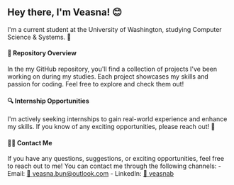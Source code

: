 ## Hey there, I'm Veasna! 😊
I'm a current student at the University of Washington, studying Computer Science & Systems. 🚀

#### 📁 Repository Overview
In the my GitHub repository, you'll find a collection of projects I've been working on during my studies. Each project showcases my skills and passion for coding. Feel free to explore and check them out! 

#### 🔍 Internship Opportunities
I'm actively seeking internships to gain real-world experience and enhance my skills. If you know of any exciting opportunities, please reach out! 🌟

#### 👨‍💼 Contact Me
If you have any questions, suggestions, or exciting opportunities, feel free to reach out to me! You can contact me through the following channels:
    - Email:  [📧 veasna.bun@outlook.com](mailto:veasna.bun@outlook.com)
    - LinkedIn: [💼 veasnab](https://www.linkedin.com/in/veasnab/)
